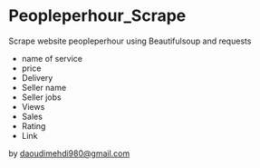 # Peopleperhour_Scrape
Scrape website peopleperhour using Beautifulsoup and requests 

- name of service
- price
- Delivery
- Seller name
- Seller jobs
- Views
- Sales
- Rating
- Link


by daoudimehdi980@gmail.com
